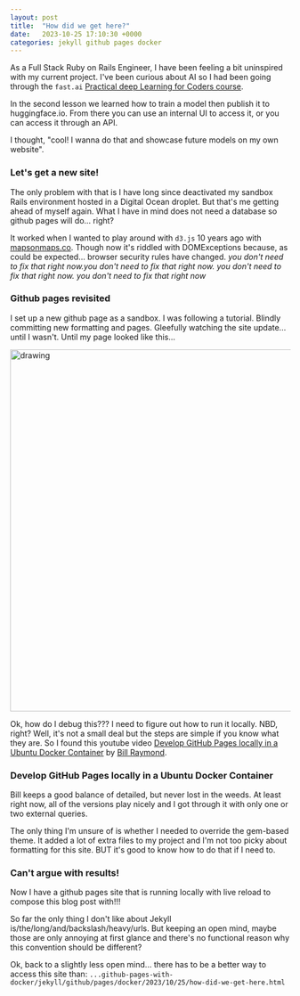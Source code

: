 ```yaml
---
layout: post
title:  "How did we get here?"
date:   2023-10-25 17:10:30 +0000
categories: jekyll github pages docker
---
```


As a Full Stack Ruby on Rails Engineer, I have been feeling a bit uninspired with my current project. I've been curious about AI so I had been going through the `fast.ai` [Practical deep Learning for Coders course](https://course.fast.ai/).

In the second lesson we learned how to train a model then publish it to huggingface.io. From there you can use an internal UI to access it, or you can access it through an API.

I thought, "cool! I wanna do that and showcase future models on my own website". 

### Let's get a new site!

The only problem with that is I have long since deactivated my sandbox Rails environment hosted in a Digital Ocean droplet. But that's me getting ahead of myself again. What I have in mind does not need a database so github pages will do... right?

It worked when I wanted to play around with `d3.js` 10 years ago with [mapsonmaps.co](http://mapsonmaps.co/d3Thematic.html). Though now it's riddled with DOMExceptions because, as could be expected... browser security rules have changed. *you don't need to fix that right now.you don't need to fix that right now. you don't need to fix that right now. you don't need to fix that right now*

### Github pages revisited

I set up a new github page as a sandbox. I was following a tutorial. Blindly committing new formatting and pages. Gleefully watching the site update... until I wasn't. Until my page looked like this...

<img src="{{ site.url }}/github-pages-with-docker/assets/images/github-pages-error.png" alt="drawing" width="650"/>


Ok, how do I debug this??? I need to figure out how to run it locally. NBD, right? Well, it's not a small deal but the steps are simple if you know what they are. So I found this youtube video [Develop GitHub Pages locally in a Ubuntu Docker Container](https://www.youtube.com/watch?v=zijOXpZzdvs) by [Bill Raymond](https://dev.to/billraymond).

### Develop GitHub Pages locally in a Ubuntu Docker Container
Bill keeps a good balance of detailed, but never lost in the weeds. At least right now, all of the versions play nicely and I got through it with only one or two external queries. 

The only thing I'm unsure of is whether I needed to override the gem-based theme. It added a lot of extra files to my project and I'm not too picky about formatting for this site. BUT it's good to know how to do that if I need to.

### Can't argue with results!
Now I have a github pages site that is running locally with live reload to compose this blog post with!!!

So far the only thing I don't like about Jekyll is/the/long/and/backslash/heavy/urls. But keeping an open mind, maybe those are only annoying at first glance and there's no functional reason why this convention should be different? 

Ok, back to a slightly less open mind... there has to be a better way to access this site than: `...github-pages-with-docker/jekyll/github/pages/docker/2023/10/25/how-did-we-get-here.html`
